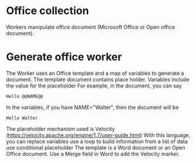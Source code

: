 # Office collection

Workers manipulate office document (Microsoft Office or Open office document).

# Generate office worker

The Worker uses an Office template and a map of variables to generate a document. The template document contains place holder. Variables include the value for the placeholder
For example, in the document, you can say
````
Hello @@NAME@@
````
In the variables, if you have NAME="Walter", then the document will be
````
Hello Walter
````
The placeholder mechanism used is Velocity (https://velocity.apache.org/engine/1.7/user-guide.html)
With this language, you can
replace variables
use a loop to build information from a list of data
use conditional placeholder
The template is a Word document or an Open Office document.
Use a Merge field in Word to add the Velocity marker.